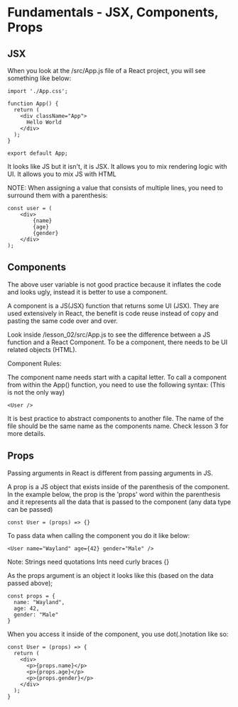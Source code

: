 # Fundamentals - JSX, Components, Props


## JSX

When you look at the /src/App.js file of a React project, you will see something like below:

```
import './App.css';

function App() {
  return (
    <div className="App">
      Hello World
    </div>
  );
}

export default App;
```

It looks like JS but it isn't, it is JSX.
It allows you to mix rendering logic with UI.
It allows you to mix JS with HTML

NOTE:
When assigning a value that consists of multiple lines, you need to surround them with a parenthesis:

```
const user = (
    <div>
        {name}
        {age}
        {gender}
    </div>
);
```

## Components

The above user variable is not good practice because it inflates the code and looks ugly, instead it is better to use a component.

A component is a JS(JSX) function that returns some UI (JSX).
They are used extensively in React, the benefit is code reuse instead of copy and pasting the same code over and over.

Look inside /lesson_02/src/App.js to see the difference between a JS function and a React Component.
To be a component, there needs to be UI related objects (HTML).

Component Rules:

The component name needs start with a capital letter.
To call a component from within the App() function, you need to use the following syntax:
(This is not the only way)
```
<User />
```
It is best practice to abstract components to another file.
The name of the file should be the same name as the components name.
Check lesson 3 for more details.

## Props

Passing arguments in React is different from passing arguments in JS.

A prop is a JS object that exists inside of the parenthesis of the component.
In the example below, the prop is the 'props' word within the parenthesis and it represents all
the data that is passed to the component (any data type can be passed)

```
const User = (props) => {}
```

To pass data when calling the component you do it like below:

```
<User name="Wayland" age={42} gender="Male" />
```

Note:
Strings need quotations
Ints need curly braces {}

As the props argument is an object it looks like this (based on the data passed above);

```
const props = {
  name: "Wayland",
  age: 42,
  gender: "Male"
}
```

When you access it inside of the component, you use dot(.)notation like so:

```
const User = (props) => {
  return (
    <div>
      <p>{props.name}</p>
      <p>{props.age}</p>
      <p>{props.gender}</p>
    </div>
  );
}
```